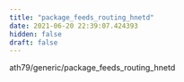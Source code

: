```yaml
---
title: "package_feeds_routing_hnetd"
date: 2021-06-20 22:39:07.424393
hidden: false
draft: false
---
```


ath79/generic/package_feeds_routing_hnetd

